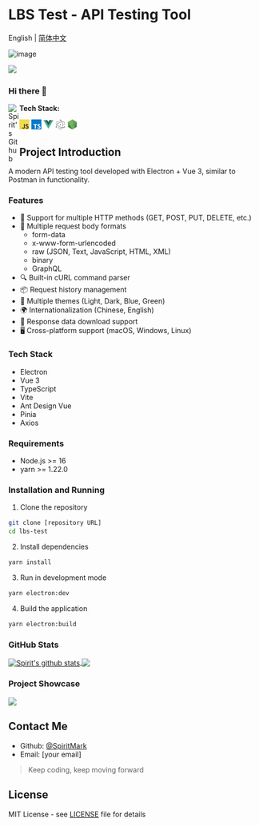 # LBS Test - API Testing Tool

English | [简体中文](./README_ZH.md)

<img width="1652" alt="image" src="https://github.com/user-attachments/assets/47e99f2a-ee64-48d6-bbf7-16575a955269">



![](https://www.kaisir.cn/img/code.gif)

### Hi there 👋

<a href="https://github.com/SpiritMark">
  <img align="left" alt="Spirit's Github" width="22px" src="https://cdn.jsdelivr.net/npm/simple-icons@v3/icons/github.svg" />
</a>



**Tech Stack:**  

<code><img height="20" src="https://raw.githubusercontent.com/github/explore/80688e429a7d4ef2fca1e82350fe8e3517d3494d/topics/javascript/javascript.png"></code>
<code><img height="20" src="https://raw.githubusercontent.com/github/explore/80688e429a7d4ef2fca1e82350fe8e3517d3494d/topics/typescript/typescript.png"></code>
<code><img height="20" src="https://raw.githubusercontent.com/github/explore/80688e429a7d4ef2fca1e82350fe8e3517d3494d/topics/vue/vue.png"></code>
<code><img height="20" src="https://raw.githubusercontent.com/github/explore/80688e429a7d4ef2fca1e82350fe8e3517d3494d/topics/electron/electron.png"></code>
<code><img height="20" src="https://raw.githubusercontent.com/github/explore/80688e429a7d4ef2fca1e82350fe8e3517d3494d/topics/nodejs/nodejs.png"></code>

## Project Introduction

A modern API testing tool developed with Electron + Vue 3, similar to Postman in functionality.

### Features

- 🚀 Support for multiple HTTP methods (GET, POST, PUT, DELETE, etc.)
- 📝 Multiple request body formats
  - form-data
  - x-www-form-urlencoded
  - raw (JSON, Text, JavaScript, HTML, XML)
  - binary
  - GraphQL
- 🔍 Built-in cURL command parser
- 📦 Request history management
- 🎨 Multiple themes (Light, Dark, Blue, Green)
- 🌍 Internationalization (Chinese, English)
- 💾 Response data download support
- 🖥 Cross-platform support (macOS, Windows, Linux)

### Tech Stack

- Electron
- Vue 3
- TypeScript
- Vite
- Ant Design Vue
- Pinia
- Axios

### Requirements

- Node.js >= 16
- yarn >= 1.22.0

### Installation and Running

1. Clone the repository

```bash
git clone [repository URL]
cd lbs-test
```

2. Install dependencies

```bash
yarn install
```

3. Run in development mode

```bash
yarn electron:dev
```

4. Build the application

```bash
yarn electron:build
```

### GitHub Stats

<a href="https://github.com/SpiritMark">
  <img align="center" src="https://github-readme-stats.vercel.app/api?username=SpiritMark&show_icons=true&include_all_commits=true&theme=material-palenight" alt="Spirit's github stats" />
</a>

<a href="https://github.com/SpiritMark">
  <img align="center" src="https://github-readme-stats.vercel.app/api/top-langs/?username=SpiritMark&layout=compact&theme=material-palenight" />
</a>

### Project Showcase

<a href="https://github.com/SpiritMark/LBS-Test">
  <img align="center" src="https://github-readme-stats.vercel.app/api/pin/?username=SpiritMark&repo=LBS-Test&theme=material-palenight" />
</a>

## Contact Me

- Github: [@SpiritMark](https://github.com/SpiritMark)
- Email: [your email]

> Keep coding, keep moving forward

## License

MIT License - see [LICENSE](LICENSE) file for details 
